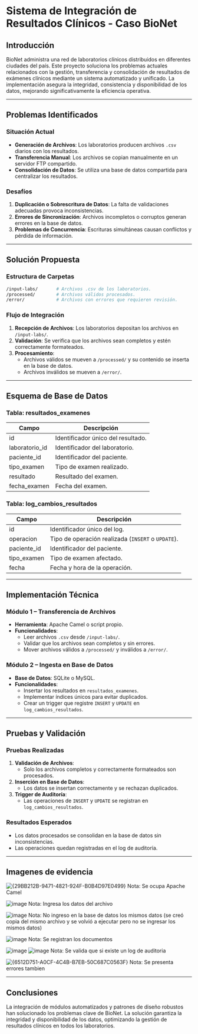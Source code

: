 
# **Sistema de Integración de Resultados Clínicos - Caso BioNet**

## **Introducción**
BioNet administra una red de laboratorios clínicos distribuidos en diferentes ciudades del país. Este proyecto soluciona los problemas actuales relacionados con la gestión, transferencia y consolidación de resultados de exámenes clínicos mediante un sistema automatizado y unificado. La implementación asegura la integridad, consistencia y disponibilidad de los datos, mejorando significativamente la eficiencia operativa.

---

## **Problemas Identificados**
### **Situación Actual**
- **Generación de Archivos**: Los laboratorios producen archivos `.csv` diarios con los resultados.
- **Transferencia Manual**: Los archivos se copian manualmente en un servidor FTP compartido.
- **Consolidación de Datos**: Se utiliza una base de datos compartida para centralizar los resultados.

### **Desafíos**
1. **Duplicación o Sobrescritura de Datos**: La falta de validaciones adecuadas provoca inconsistencias.
2. **Errores de Sincronización**: Archivos incompletos o corruptos generan errores en la base de datos.
3. **Problemas de Concurrencia**: Escrituras simultáneas causan conflictos y pérdida de información.

---

## **Solución Propuesta**
### **Estructura de Carpetas**
```bash
/input-labs/       # Archivos .csv de los laboratorios.
/processed/        # Archivos válidos procesados.
/error/            # Archivos con errores que requieren revisión.
```

### **Flujo de Integración**
1. **Recepción de Archivos**: Los laboratorios depositan los archivos en `/input-labs/`.
2. **Validación**: Se verifica que los archivos sean completos y estén correctamente formateados.
3. **Procesamiento**:
   - Archivos válidos se mueven a `/processed/` y su contenido se inserta en la base de datos.
   - Archivos inválidos se mueven a `/error/`.

---

## **Esquema de Base de Datos**
### **Tabla: resultados_examenes**
| Campo            | Descripción                                   |
|------------------|-----------------------------------------------|
| id               | Identificador único del resultado.           |
| laboratorio_id   | Identificador del laboratorio.               |
| paciente_id      | Identificador del paciente.                  |
| tipo_examen      | Tipo de examen realizado.                    |
| resultado        | Resultado del examen.                        |
| fecha_examen     | Fecha del examen.                            |

### **Tabla: log_cambios_resultados**
| Campo            | Descripción                                   |
|------------------|-----------------------------------------------|
| id               | Identificador único del log.                 |
| operacion        | Tipo de operación realizada (`INSERT` o `UPDATE`). |
| paciente_id      | Identificador del paciente.                  |
| tipo_examen      | Tipo de examen afectado.                     |
| fecha            | Fecha y hora de la operación.                |

---

## **Implementación Técnica**
### **Módulo 1 – Transferencia de Archivos**
- **Herramienta**: Apache Camel o script propio.
- **Funcionalidades**:
  - Leer archivos `.csv` desde `/input-labs/`.
  - Validar que los archivos sean completos y sin errores.
  - Mover archivos válidos a `/processed/` y inválidos a `/error/`.

### **Módulo 2 – Ingesta en Base de Datos**
- **Base de Datos**: SQLite o MySQL.
- **Funcionalidades**:
  - Insertar los resultados en `resultados_examenes`.
  - Implementar índices únicos para evitar duplicados.
  - Crear un trigger que registre `INSERT` y `UPDATE` en `log_cambios_resultados`.

---

## **Pruebas y Validación**
### **Pruebas Realizadas**
1. **Validación de Archivos**:
   - Solo los archivos completos y correctamente formateados son procesados.
2. **Inserción en Base de Datos**:
   - Los datos se insertan correctamente y se rechazan duplicados.
3. **Trigger de Auditoría**:
   - Las operaciones de `INSERT` y `UPDATE` se registran en `log_cambios_resultados`.

### **Resultados Esperados**
- Los datos procesados se consolidan en la base de datos sin inconsistencias.
- Las operaciones quedan registradas en el log de auditoría.

---

## **Imagenes de evidencia**

![{29BB212B-9471-4821-924F-B0B4D97E0499}](https://github.com/user-attachments/assets/28807402-8e58-46e5-92b6-0344c7f454be)
Nota: Se ocupa Apache Camel

![image](https://github.com/user-attachments/assets/fe76e37c-3984-41cc-8fad-93e3a8713a38)
Nota: Ingresa los datos del archivo 

![image](https://github.com/user-attachments/assets/ebecb632-4222-45d2-a37e-1c7a053366af)
Nota: No ingreso en la base de datos los mismos datos (se creó copia del mismo archivo y se volvió a ejecutar pero no se ingresar los mismos datos)

![image](https://github.com/user-attachments/assets/a090d12d-23fa-488a-bf22-1f9630c0dfd8)
Nota: Se registran los documentos

![image](https://github.com/user-attachments/assets/4a0e1ea5-a23c-44ba-b3a6-683e82a25274)
![image](https://github.com/user-attachments/assets/89f985c4-f5db-440f-8f78-5ab11a825a3a)
Nota: Se valida que si existe un log de auditoria

![{6512D751-A0CF-4C4B-B7EB-50C687C0563F}](https://github.com/user-attachments/assets/64b7b89b-28a7-42ce-9016-37cff0ab93d8)
Nota: Se presenta errores tambien

---

## **Conclusiones**
La integración de módulos automatizados y patrones de diseño robustos han solucionado los problemas clave de BioNet. La solución garantiza la integridad y disponibilidad de los datos, optimizando la gestión de resultados clínicos en todos los laboratorios.
